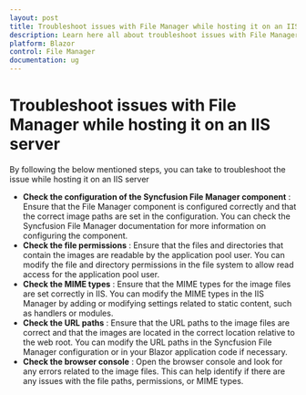 ```yaml
---
layout: post
title: Troubleshoot issues with File Manager while hosting it on an IIS server | Syncfusion
description: Learn here all about troubleshoot issues with File Manager while hosting it on an IIS server and more.
platform: Blazor
control: File Manager
documentation: ug
---
```


# Troubleshoot issues with File Manager while hosting it on an IIS server

By following the below mentioned steps, you can take to troubleshoot the issue while hosting it on an IIS server

* **Check the configuration of the Syncfusion File Manager component** : Ensure that the File Manager component is configured correctly and that the correct image paths are set in the configuration. You can check the Syncfusion File Manager documentation for more information on configuring the component.
* **Check the file permissions** : Ensure that the files and directories that contain the images are readable by the application pool user. You can modify the file and directory permissions in the file system to allow read access for the application pool user.
* **Check the MIME types** : Ensure that the MIME types for the image files are set correctly in IIS. You can modify the MIME types in the IIS Manager by adding or modifying settings related to static content, such as handlers or modules.
* **Check the URL paths** : Ensure that the URL paths to the image files are correct and that the images are located in the correct location relative to the web root. You can modify the URL paths in the Syncfusion File Manager configuration or in your Blazor application code if necessary.
* **Check the browser console** : Open the browser console and look for any errors related to the image files. This can help identify if there are any issues with the file paths, permissions, or MIME types.
